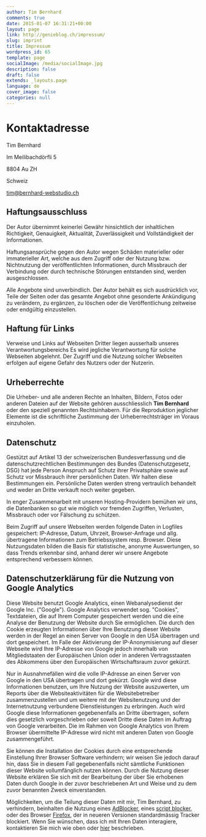 ```yaml
---
author: Tim Bernhard
comments: true
date: 2015-01-07 16:31:21+00:00
layout: page
link: http://genieblog.ch/impressum/
slug: imprint
title: Impressum
wordpress_id: 65
template: page
socialImage: /media/socialImage.jpg
description: false
draft: false
extends: _layouts.page
language: de
cover_image: false
categories: null
---
```


# Kontaktadresse

Tim Bernhard

Im Meilibachdörfli 5

8804 Au ZH

Schweiz

[tim@bernhard-webstudio.ch](mailto:tim@bernhard-webstudio.ch)

## Haftungsausschluss

Der Autor übernimmt keinerlei Gewähr hinsichtlich der  inhaltlichen Richtigkeit, Genauigkeit, Aktualität, Zuverlässigkeit und  Vollständigkeit der Informationen.

Haftungsansprüche gegen den Autor wegen Schäden materieller  oder immaterieller Art, welche aus dem Zugriff oder der Nutzung bzw.  Nichtnutzung der veröffentlichten Informationen, durch Missbrauch der  Verbindung oder durch technische Störungen entstanden sind, werden  ausgeschlossen.

Alle  Angebote sind unverbindlich.
Der Autor behält es sich ausdrücklich vor, Teile  der Seiten oder das gesamte Angebot ohne gesonderte Ankündigung zu verändern,  zu ergänzen, zu löschen oder die Veröffentlichung zeitweise oder endgültig  einzustellen.

## Haftung für Links

Verweise und Links auf Webseiten  Dritter liegen ausserhalb unseres Verantwortungsbereichs Es wird jegliche Verantwortung für solche Webseiten  abgelehnt.  Der Zugriff und die Nutzung solcher Webseiten erfolgen  auf eigene Gefahr des Nutzers oder der Nutzerin. 

## Urheberrechte

Die Urheber- und alle anderen Rechte an Inhalten, Bildern, Fotos oder anderen Dateien auf der Website gehören ausschliesslich **Tim Bernhard** oder den speziell genannten  Rechtsinhabern.
Für die Reproduktion jeglicher Elemente ist die schriftliche Zustimmung der Urheberrechtsträger im Voraus einzuholen.

## Datenschutz

Gestützt auf Artikel 13 der schweizerischen Bundesverfassung  und die datenschutzrechtlichen Bestimmungen des Bundes (Datenschutzgesetz, DSG)  hat jede Person Anspruch auf Schutz ihrer Privatsphäre sowie auf Schutz vor  Missbrauch ihrer persönlichen Daten.
Wir halten diese Bestimmungen ein.  Persönliche Daten werden streng vertraulich behandelt und weder an Dritte  verkauft noch weiter gegeben.

In enger Zusammenarbeit mit unseren Hosting-Providern  bemühen wir uns, die Datenbanken so gut wie möglich vor fremden Zugriffen, Verlusten,  Missbrauch oder vor Fälschung zu schützen.

Beim Zugriff auf unsere Webseiten werden folgende Daten in  Logfiles gespeichert: IP-Adresse, Datum, Uhrzeit, Browser-Anfrage und allg.  übertragene Informationen zum Betriebssystem resp.
Browser.
Diese Nutzungsdaten  bilden die Basis für statistische, anonyme Auswertungen, so dass Trends  erkennbar sind, anhand derer wir unsere Angebote entsprechend verbessern  können. 

## Datenschutzerklärung für die Nutzung von Google Analytics

Diese Website benutzt Google Analytics, einen Webanalysedienst der  Google Inc. ("Google"). Google Analytics verwendet sog.  "Cookies", Textdateien, die auf Ihrem Computer gespeichert werden und  die eine Analyse der Benutzung der Website durch Sie ermöglichen.
Die durch den  Cookie erzeugten Informationen über Ihre Benutzung dieser Website werden in der  Regel an einen Server von Google in den USA übertragen und dort gespeichert.
Im  Falle der Aktivierung der IP-Anonymisierung auf dieser Webseite wird Ihre  IP-Adresse von Google jedoch innerhalb von Mitgliedstaaten der Europäischen  Union oder in anderen Vertragsstaaten des Abkommens über den Europäischen Wirtschaftsraum  zuvor gekürzt. 

Nur in Ausnahmefällen wird die volle IP-Adresse an einen Server von  Google in den USA übertragen und dort gekürzt.
Google wird diese  Informationen benutzen, um Ihre Nutzung der Website auszuwerten, um Reports  über die Websiteaktivitäten für die Websitebetreiber zusammenzustellen und um  weitere mit der Websitenutzung und der Internetnutzung verbundene  Dienstleistungen zu erbringen.
Auch wird Google diese Informationen gegebenenfalls an Dritte übertragen, sofern dies gesetzlich vorgeschrieben oder  soweit Dritte diese Daten im Auftrag von Google verarbeiten.
Die im  Rahmen von Google Analytics von Ihrem Browser übermittelte IP-Adresse wird  nicht mit anderen Daten von Google zusammengeführt. 

Sie können die Installation der Cookies durch eine  entsprechende Einstellung Ihrer Browser Software verhindern; wir weisen Sie jedoch darauf hin, dass Sie in diesem Fall gegebenenfalls nicht sämtliche  Funktionen dieser Website vollumfänglich nutzen können.
Durch  die Nutzung dieser Website erklären Sie sich mit der Bearbeitung der über Sie  erhobenen Daten durch Google in der zuvor beschriebenen Art und Weise und zu  dem zuvor benannten Zweck einverstanden.

Möglichkeiten, um die Teilung dieser Daten mit mir, Tim Bernhard, zu verhindern,
beinhalten die Nutzung eines [AdBlocker](https://github.com/gorhill/uBlock#ublock-origin), 
eines  [script blocker](https://github.com/hackademix/noscript), 
oder des Browser [Firefox](https://www.mozilla.org/de/firefox/new/), 
der in neueren Versionen standardmässig Tracker blockiert.
Wenn Sie wünschen, dass ich mit Ihren Daten interagiere, 
kontaktieren Sie mich wie oben oder [hier](../about) beschrieben.
